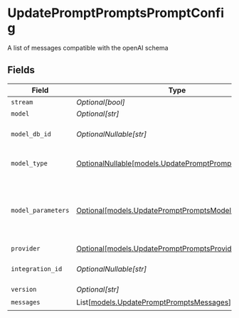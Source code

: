 # UpdatePromptPromptsPromptConfig

A list of messages compatible with the openAI schema


## Fields

| Field                                                                                                  | Type                                                                                                   | Required                                                                                               | Description                                                                                            |
| ------------------------------------------------------------------------------------------------------ | ------------------------------------------------------------------------------------------------------ | ------------------------------------------------------------------------------------------------------ | ------------------------------------------------------------------------------------------------------ |
| `stream`                                                                                               | *Optional[bool]*                                                                                       | :heavy_minus_sign:                                                                                     | N/A                                                                                                    |
| `model`                                                                                                | *Optional[str]*                                                                                        | :heavy_minus_sign:                                                                                     | N/A                                                                                                    |
| `model_db_id`                                                                                          | *OptionalNullable[str]*                                                                                | :heavy_minus_sign:                                                                                     | The id of the resource                                                                                 |
| `model_type`                                                                                           | [OptionalNullable[models.UpdatePromptPromptsModelType]](../models/updatepromptpromptsmodeltype.md)     | :heavy_minus_sign:                                                                                     | The modality of the model                                                                              |
| `model_parameters`                                                                                     | [Optional[models.UpdatePromptPromptsModelParameters]](../models/updatepromptpromptsmodelparameters.md) | :heavy_minus_sign:                                                                                     | Model Parameters: Not all parameters apply to every model                                              |
| `provider`                                                                                             | [Optional[models.UpdatePromptPromptsProvider]](../models/updatepromptpromptsprovider.md)               | :heavy_minus_sign:                                                                                     | N/A                                                                                                    |
| `integration_id`                                                                                       | *OptionalNullable[str]*                                                                                | :heavy_minus_sign:                                                                                     | The id of the resource                                                                                 |
| `version`                                                                                              | *Optional[str]*                                                                                        | :heavy_minus_sign:                                                                                     | N/A                                                                                                    |
| `messages`                                                                                             | List[[models.UpdatePromptPromptsMessages](../models/updatepromptpromptsmessages.md)]                   | :heavy_check_mark:                                                                                     | N/A                                                                                                    |